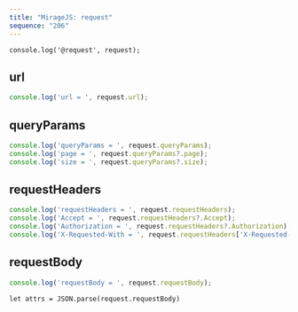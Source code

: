 ```yaml
---
title: "MirageJS: request"
sequence: "206"
---
```


```text
console.log('@request', request);
```

## url

```typescript
console.log('url = ', request.url);
```

## queryParams

```typescript
console.log('queryParams = ', request.queryParams);
console.log('page = ', request.queryParams?.page);
console.log('size = ', request.queryParams?.size);
```

## requestHeaders

```typescript
console.log('requestHeaders = ', request.requestHeaders);
console.log('Accept = ', request.requestHeaders?.Accept);
console.log('Authorization = ', request.requestHeaders?.Authorization);
console.log('X-Requested-With = ', request.requestHeaders['X-Requested-With']);
```

## requestBody

```typescript
console.log('requestBody = ', request.requestBody);
```

```text
let attrs = JSON.parse(request.requestBody)
```
